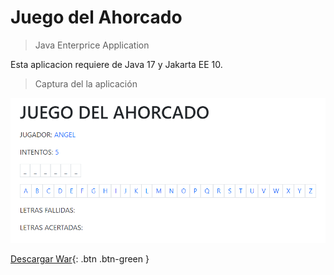 # Juego del Ahorcado
> Java Enterprice Application   

Esta aplicacion requiere de Java 17 y Jakarta EE 10.


> Captura del la aplicación 

![Captura](captura.png)

[Descargar War](https://github.com/AngelRodriguezV/JavaEnterpriceApplication_JuegoAhorcado/blob/main/target/ejercicio_4-1.0.war){: .btn .btn-green }